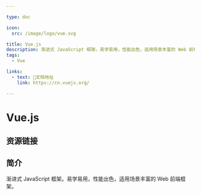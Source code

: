 ```yaml
---

type: doc

icon:
  src: /image/logo/vue.svg

title: Vue.js
description: 渐进式 JavaScript 框架。易学易用，性能出色，适用场景丰富的 Web 前端框架。
tags:
  - Vue

links:
  - text: 📖文档地址
    link: https://cn.vuejs.org/

---
```


<ShowLogo />

# Vue.js

<ShowTags />

<ShowBreadcrumb />

## 资源链接

<ShowLinks />

## 简介

渐进式 JavaScript 框架。易学易用，性能出色，适用场景丰富的 Web 前端框架。
